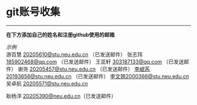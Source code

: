 # git账号收集
***
**在下方添加自己的姓名和注册github使用的邮箱**

*示例*   
游百慧 20205610@stu.neu.edu.cn  （已发送邮件） 
张志玮 185902468@qq.com  （已发送邮件） 
王茁轩 303187133@qq.com  （已发送邮件） 
谢尧 20205457@stu.neu.edu.cn  （已发送邮件） 
李岷芮20193656@stu.neu.edu.cn  （已发送邮件） 
李文翘2000366@stu.neu.edu.cn  
吴卓航 20205571@stu.neu.edu.cn  










耿杨洋   20205390@neu.edu.cn（已发送邮件） 

